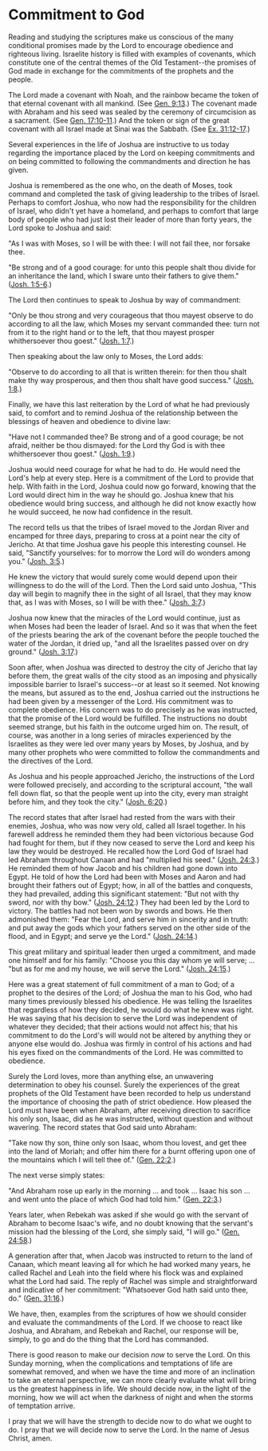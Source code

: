 # Commitment to God

Reading and studying the scriptures make us conscious of the many conditional
promises made by the Lord to encourage obedience and righteous living.
Israelite history is filled with examples of covenants, which constitute one
of the central themes of the Old Testament--the promises of God made in
exchange for the commitments of the prophets and the people.

The Lord made a covenant with Noah, and the rainbow became the token of that
eternal covenant with all mankind. (See [Gen.
9:13](https://www.lds.org/scriptures/ot/gen/9.13?lang=eng#12).) The covenant
made with Abraham and his seed was sealed by the ceremony of circumcision as a
sacrament. (See [Gen.
17:10-11](https://www.lds.org/scriptures/ot/gen/17.10-11?lang=eng#9).) And the
token or sign of the great covenant with all Israel made at Sinai was the
Sabbath. (See [Ex.
31:12-17](https://www.lds.org/scriptures/ot/ex/31.12-17?lang=eng#11).)

Several experiences in the life of Joshua are instructive to us today
regarding the importance placed by the Lord on keeping commitments and on
being committed to following the commandments and direction he has given.

Joshua is remembered as the one who, on the death of Moses, took command and
completed the task of giving leadership to the tribes of Israel. Perhaps to
comfort Joshua, who now had the responsibility for the children of Israel, who
didn't yet have a homeland, and perhaps to comfort that large body of people
who had just lost their leader of more than forty years, the Lord spoke to
Joshua and said:

"As I was with Moses, so I will be with thee: I will not fail thee, nor
forsake thee.

"Be strong and of a good courage: for unto this people shalt thou divide for
an inheritance the land, which I sware unto their fathers to give them."
([Josh. 1:5-6](https://www.lds.org/scriptures/ot/josh/1.5-6?lang=eng#4).)

The Lord then continues to speak to Joshua by way of commandment:

"Only be thou strong and very courageous that thou mayest observe to do
according to all the law, which Moses my servant commanded thee: turn not from
it to the right hand or to the left, that thou mayest prosper whithersoever
thou goest." ([Josh.
1:7](https://www.lds.org/scriptures/ot/josh/1.7?lang=eng#6).)

Then speaking about the law only to Moses, the Lord adds:

"Observe to do according to all that is written therein: for then thou shalt
make thy way prosperous, and then thou shalt have good success." ([Josh.
1:8](https://www.lds.org/scriptures/ot/josh/1.8?lang=eng#7).)

Finally, we have this last reiteration by the Lord of what he had previously
said, to comfort and to remind Joshua of the relationship between the
blessings of heaven and obedience to divine law:

"Have not I commanded thee? Be strong and of a good courage; be not afraid,
neither be thou dismayed: for the Lord thy God is with thee whithersoever thou
goest." ([Josh. 1:9](https://www.lds.org/scriptures/ot/josh/1.9?lang=eng#8).)

Joshua would need courage for what he had to do. He would need the Lord's help
at every step. Here is a commitment of the Lord to provide that help. With
faith in the Lord, Joshua could now go forward, knowing that the Lord would
direct him in the way he should go. Joshua knew that his obedience would bring
success, and although he did not know exactly how he would succeed, he now had
confidence in the result.

The record tells us that the tribes of Israel moved to the Jordan River and
encamped for three days, preparing to cross at a point near the city of
Jericho. At that time Joshua gave his people this interesting counsel. He
said, "Sanctify yourselves: for to morrow the Lord will do wonders among you."
([Josh. 3:5](https://www.lds.org/scriptures/ot/josh/3.5?lang=eng#4).)

He knew the victory that would surely come would depend upon their willingness
to do the will of the Lord. Then the Lord said unto Joshua, "This day will
begin to magnify thee in the sight of all Israel, that they may know that, as
I was with Moses, so I will be with thee." ([Josh.
3:7](https://www.lds.org/scriptures/ot/josh/3.7?lang=eng#6).)

Joshua now knew that the miracles of the Lord would continue, just as when
Moses had been the leader of Israel. And so it was that when the feet of the
priests bearing the ark of the covenant before the people touched the water of
the Jordan, it dried up, "and all the Israelites passed over on dry ground."
([Josh. 3:17](https://www.lds.org/scriptures/ot/josh/3.17?lang=eng#16).)

Soon after, when Joshua was directed to destroy the city of Jericho that lay
before them, the great walls of the city stood as an imposing and physically
impossible barrier to Israel's success--or at least so it seemed. Not knowing
the means, but assured as to the end, Joshua carried out the instructions he
had been given by a messenger of the Lord. His commitment was to complete
obedience. His concern was to do precisely as he was instructed, that the
promise of the Lord would be fulfilled. The instructions no doubt seemed
strange, but his faith in the outcome urged him on. The result, of course, was
another in a long series of miracles experienced by the Israelites as they
were led over many years by Moses, by Joshua, and by many other prophets who
were committed to follow the commandments and the directives of the Lord.

As Joshua and his people approached Jericho, the instructions of the Lord were
followed precisely, and according to the scriptural account, "the waIl fell
down flat, so that the people went up into the city, every man straight before
him, and they took the city." ([Josh.
6:20](https://www.lds.org/scriptures/ot/josh/6.20?lang=eng#19).)

The record states that after Israel had rested from the wars with their
enemies, Joshua, who was now very old, called all Israel together. In his
farewell address he reminded them they had been victorious because God had
fought for them, but if they now ceased to serve the Lord and keep his law
they would be destroyed. He recalled how the Lord God of Israel had led
Abraham throughout Canaan and had "multiplied his seed." ([Josh.
24:3](https://www.lds.org/scriptures/ot/josh/24.3?lang=eng#2).) He reminded
them of how Jacob and his children had gone down into Egypt. He told of how
the Lord had been with Moses and Aaron and had brought their fathers out of
Egypt; how, in all of the battles and conquests, they had prevailed, adding
this significant statement: "But not with thy sword, nor with thy bow."
([Josh. 24:12](https://www.lds.org/scriptures/ot/josh/24.12?lang=eng#11).)
They had been led by the Lord to victory. The battles had not been won by
swords and bows. He then admonished them: "Fear the Lord, and serve him in
sincerity and in truth: and put away the gods which your fathers served on the
other side of the flood, and in Egypt; and serve ye the Lord." ([Josh.
24:14](https://www.lds.org/scriptures/ot/josh/24.14?lang=eng#13).)

This great military and spiritual leader then urged a commitment, and made one
himself and for his family: "Choose you this day whom ye will serve; ... "but as
for me and my house, we will serve the Lord." ([Josh.
24:15](https://www.lds.org/scriptures/ot/josh/24.15?lang=eng#14).)

Here was a great statement of full commitment of a man to God; of a prophet to
the desires of the Lord; of Joshua the man to his God, who had many times
previously blessed his obedience. He was telling the Israelites that
regardless of how they decided, he would do what he knew was right. He was
saying that his decision to serve the Lord was independent of whatever they
decided; that their actions would not affect his; that his commitment to do
the Lord's will would not be altered by anything they or anyone else would do.
Joshua was firmly in control of his actions and had his eyes fixed on the
commandments of the Lord. He was committed to obedience.

Surely the Lord loves, more than anything else, an unwavering determination to
obey his counsel. Surely the experiences of the great prophets of the Old
Testament have been recorded to help us understand the importance of choosing
the path of strict obedience. How pleased the Lord must have been when
Abraham, after receiving direction to sacrifice his only son, Isaac, did as he
was instructed, without question and without wavering. The record states that
God said unto Abraham:

"Take now thy son, thine only son Isaac, whom thou lovest, and get thee into
the land of Moriah; and offer him there for a burnt offering upon one of the
mountains which I will tell thee of." ([Gen.
22:2](https://www.lds.org/scriptures/ot/gen/22.2?lang=eng#1).)

The next verse simply states:

"And Abraham rose up early in the morning ... and took ... Isaac his son ... and
went unto the place of which God had told him." ([Gen.
22:3](https://www.lds.org/scriptures/ot/gen/22.3?lang=eng#2).)

Years later, when Rebekah was asked if she would go with the servant of
Abraham to become Isaac's wife, and no doubt knowing that the servant's
mission had the blessing of the Lord, she simply said, "I will go." ([Gen.
24:58](https://www.lds.org/scriptures/ot/gen/24.58?lang=eng#57).)

A generation after that, when Jacob was instructed to return to the land of
Canaan, which meant leaving all for which he had worked many years, he called
Rachel and Leah into the field where his flock was and explained what the Lord
had said. The reply of Rachel was simple and straightforward and indicative of
her commitment: "Whatsoever God hath said unto thee, do." ([Gen.
31:16](https://www.lds.org/scriptures/ot/gen/31.16?lang=eng#15).)

We have, then, examples from the scriptures of how we should consider and
evaluate the commandments of the Lord. If we choose to react like Joshua, and
Abraham, and Rebekah and Rachel, our response will be, simply, to go and do
the thing that the Lord has commanded.

There is good reason to make our decision _now_ to serve the Lord. On this
Sunday morning, when the complications and temptations of life are somewhat
removed, and when we have the time and more of an inclination to take an
eternal perspective, we can more clearly evaluate what will bring us the
greatest happiness in life. We should decide now, in the light of the morning,
how we will act when the darkness of night and when the storms of temptation
arrive.

I pray that we will have the strength to decide now to do what we ought to do.
I pray that we will decide now to serve the Lord. In the name of Jesus Christ,
amen.


